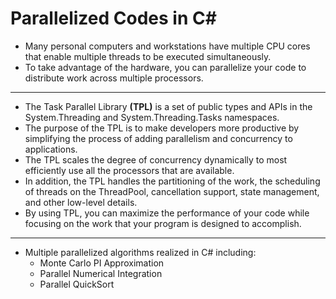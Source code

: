 # Parallelized Codes in C#

- Many personal computers and workstations have multiple CPU cores that enable multiple threads to be executed simultaneously. 
- To take advantage of the hardware, you can parallelize your code to distribute work across multiple processors.
---
- The Task Parallel Library **(TPL)** is a set of public types and APIs in the System.Threading and System.Threading.Tasks namespaces. 
- The purpose of the TPL is to make developers more productive by simplifying the process of adding parallelism and concurrency to applications. 
- The TPL scales the degree of concurrency dynamically to most efficiently use all the processors that are available.
- In addition, the TPL handles the partitioning of the work, the scheduling of threads on the ThreadPool, cancellation support, state management, and other low-level details. 
- By using TPL, you can maximize the performance of your code while focusing on the work that your program is designed to accomplish.
---
- Multiple parallelized algorithms realized in C# including:
    - Monte Carlo PI Approximation
    - Parallel Numerical Integration
    - Parallel QuickSort